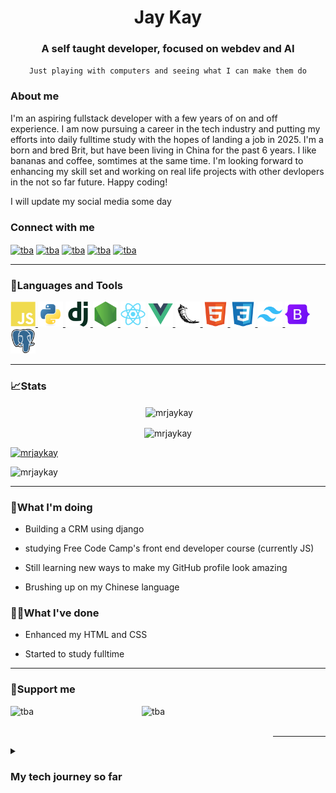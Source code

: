   <!-- Welcome section -->
<h1 align="center">Jay Kay</h1>
<h3 align="center">A self taught developer, focused on webdev and AI</h3>

  <!-- Tagline section -->
<p align="center"><code>Just playing with computers and seeing what I can make them do</code></p>

  <!-- About me section -->
<h3 align="left">About me</h3>
<p align="left"> I'm an aspiring fullstack developer with a few years of on and off experience. I am now pursuing a career in the tech industry and putting my efforts into daily fulltime study with the hopes of landing a job in 2025. I'm a born and bred Brit, but have been living in China for the past 6 years. I like bananas and coffee, somtimes at the same time. I'm looking forward to enhancing my skill set and working on real life projects with other devlopers in the not so far future. Happy coding! </p>
<p>I will update my social media some day</p>

 <!-- Connect with me section -->
<h3 align="left">Connect with me</h3>
<p align="left">
<a href="https://twitter.com/tba" target="blank"><img align="center" src="https://raw.githubusercontent.com/rahuldkjain/github-profile-readme-generator/master/src/images/icons/Social/twitter.svg" alt="tba" height="30" width="40" /></a>
<a href="https://linkedin.com/in/tba" target="blank"><img align="center" src="https://raw.githubusercontent.com/rahuldkjain/github-profile-readme-generator/master/src/images/icons/Social/linked-in-alt.svg" alt="tba" height="30" width="40" /></a>
<a href="https://fb.com/tba" target="blank"><img align="center" src="https://raw.githubusercontent.com/rahuldkjain/github-profile-readme-generator/master/src/images/icons/Social/facebook.svg" alt="tba" height="30" width="40" /></a>
<a href="https://instagram.com/tba" target="blank"><img align="center" src="https://raw.githubusercontent.com/rahuldkjain/github-profile-readme-generator/master/src/images/icons/Social/instagram.svg" alt="tba" height="30" width="40" /></a>
<a href="https://www.youtube.com/c/tba" target="blank"><img align="center" src="https://raw.githubusercontent.com/rahuldkjain/github-profile-readme-generator/master/src/images/icons/Social/youtube.svg" alt="tba" height="30" width="40" /></a>
</p>
<hr></hr>

  
  <!-- Language and tools section -->
<h3 align="left">🧰Languages and Tools</h3>


<p align="left"><a href="https://developer.mozilla.org/en-US/docs/Web/JavaScript" target="_blank" rel="noreferrer"> <img src="https://raw.githubusercontent.com/devicons/devicon/6910f0503efdd315c8f9b858234310c06e04d9c0/icons/javascript/javascript-plain.svg" alt="javascript" width="40" height="40"/> </a> <a href="https://www.python.org" target="_blank" rel="noreferrer"> <img src="https://raw.githubusercontent.com/devicons/devicon/6910f0503efdd315c8f9b858234310c06e04d9c0/icons/python/python-original.svg" alt="python" width="40" height="40"/> </a> <a href="https://www.djangoproject.com/" target="_blank" rel="noreferrer"> <img src="https://raw.githubusercontent.com/devicons/devicon/6910f0503efdd315c8f9b858234310c06e04d9c0/icons/django/django-plain.svg" alt="django" width="40" height="40"/> </a> <a href="https://nodejs.org" target="_blank" rel="noreferrer"> <img src="https://raw.githubusercontent.com/devicons/devicon/6910f0503efdd315c8f9b858234310c06e04d9c0/icons/nodejs/nodejs-original.svg" alt="nodejs" width="40" height="40"/> </a> <a href="https://reactjs.org/" target="_blank" rel="noreferrer"> <img src="https://raw.githubusercontent.com/devicons/devicon/6910f0503efdd315c8f9b858234310c06e04d9c0/icons/react/react-original.svg" alt="react" width="40" height="40"/> </a> <a href="https://vuejs.org/" target="_blank" rel="noreferrer"> <img src="https://raw.githubusercontent.com/devicons/devicon/6910f0503efdd315c8f9b858234310c06e04d9c0/icons/vuejs/vuejs-original.svg" alt="vuejs" width="40" height="40"/> </a> <a href="https://flask.palletsprojects.com/" target="_blank" rel="noreferrer"> <img src="https://raw.githubusercontent.com/devicons/devicon/6910f0503efdd315c8f9b858234310c06e04d9c0/icons/flask/flask-original.svg" alt="flask" width="40" height="40"/> </a> <a href="https://www.w3.org/html/" target="_blank" rel="noreferrer"> <img src="https://raw.githubusercontent.com/devicons/devicon/6910f0503efdd315c8f9b858234310c06e04d9c0/icons/html5/html5-original.svg" alt="html5" width="40" height="40"/> </a> <a href="https://www.w3schools.com/css/" target="_blank" rel="noreferrer"> <img src="https://raw.githubusercontent.com/devicons/devicon/6910f0503efdd315c8f9b858234310c06e04d9c0/icons/css3/css3-original.svg" alt="css3" width="40" height="40"/> </a> <a href="https://tailwindcss.com/" target="_blank" rel="noreferrer"> <img src="https://raw.githubusercontent.com/devicons/devicon/6910f0503efdd315c8f9b858234310c06e04d9c0/icons/tailwindcss/tailwindcss-original.svg" alt="tailwind" width="40" height="40"/> </a> <a href="https://getbootstrap.com" target="_blank" rel="noreferrer"> <img src="https://raw.githubusercontent.com/devicons/devicon/6910f0503efdd315c8f9b858234310c06e04d9c0/icons/bootstrap/bootstrap-original.svg" alt="bootstrap" width="40" height="40"/> </a> <a href="https://www.postgresql.org" target="_blank" rel="noreferrer"> <img src="https://raw.githubusercontent.com/devicons/devicon/6910f0503efdd315c8f9b858234310c06e04d9c0/icons/postgresql/postgresql-original.svg" alt="postgresql" width="40" height="40"/> </a> </p>
  









  













<hr></hr>

  <!-- Github stats section -->
<h3 align="left">📈Stats</h3>
<p align="center">&nbsp;<img align="center" src="https://github-readme-stats.vercel.app/api?username=mrjaykay&show_icons=true&theme=dark" alt="mrjaykay" /></p>
<p align="center"><img align="center" src="https://github-readme-streak-stats.herokuapp.com/?user=mrjaykay&show_icons=true&theme=dark" alt="mrjaykay" /></p>
<p align="left"> <a href="https://github.com/ryo-ma/github-profile-trophy"><img src="https://github-profile-trophy.vercel.app/?username=mrjaykay&show_icons=true&theme=dark" alt="mrjaykay" /></a> </p>

  <!-- Profile views Section -->
<p align="left"> <img src="https://komarev.com/ghpvc/?username=mrjaykay&label=Profile%20views&color=0e75b6&style=flat" alt="mrjaykay" /> </p>
<hr></hr>

  <!-- What I'm doing section -->
<h3 align="left">🚧What I'm doing</h3>

- Building a CRM using django

- studying Free Code Camp's front end developer course (currently JS)

- Still learning new ways to make my GitHub profile look amazing 
 
- Brushing up on my Chinese language

  <!-- What I've done -->
<h3 align="left">🧑‍💻What I've done</h3>

- Enhanced my HTML and CSS 

- Started to study fulltime
  
<hr></hr>

  <!-- Support me -->
<h3 align="left">🤝Support me</h3>
<p><a href="https://www.buymeacoffee.com/tba"> <img align="left" src="https://cdn.buymeacoffee.com/buttons/v2/default-yellow.png" height="50" width="210" alt="tba" /></a><a href="https://ko-fi.com/tba"> <img align="left" src="https://cdn.ko-fi.com/cdn/kofi3.png?v=3" height="50" width="210" alt="tba" /></a></p><br><br>
<hr></hr>

  <!-- My tech journey Section -->
<details>
 <summary><h3>My tech journey so far</h3></summary>
 Born in Brighton, England but raised in the small historical town of Lewes. Like most children, I had a need to know how things worked and would often be taking odd electronics apart to see what was hiding inside. I started with the family computer which was a 486 running windows 95, but was told to stop taking it apart! It was shortly after I started to work at a local computer repair shop and devloped a deeper interest. Whilst working is was not only paid in actual money, but as a bonus the extremely nice owners would give me parts to start building my own computer! A pentium 2 running windows xp. Now I had my very own, powerful computer, I devlepoed a love for gaming and that took up a majorirty of my time and I never went back to taking all our household appliences apart. Fast forward to adulthood and the spark and interest has flooded back, and now I am on the journey to make up for lost time and learn day and night. I'm currently learning all that I can with the hope of transitioning into a software enigineering role in 2025.
